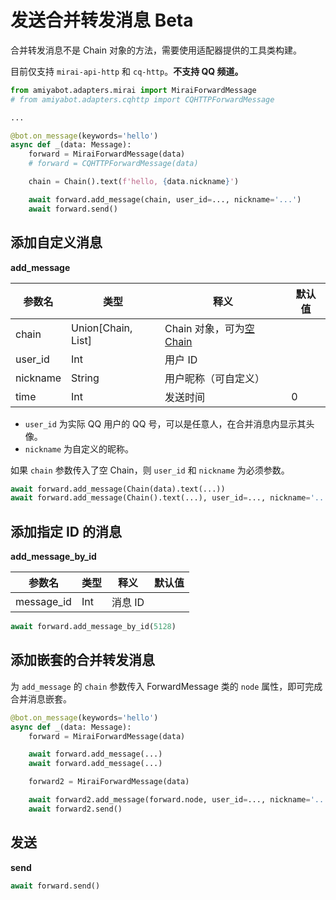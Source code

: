 # 发送合并转发消息 <span class="beta-tag">Beta</span>

合并转发消息不是 Chain 对象的方法，需要使用适配器提供的工具类构建。

目前仅支持 `mirai-api-http` 和 `cq-http`。**不支持 QQ 频道。**

```python
from amiyabot.adapters.mirai import MiraiForwardMessage
# from amiyabot.adapters.cqhttp import CQHTTPForwardMessage

...

@bot.on_message(keywords='hello')
async def _(data: Message):
    forward = MiraiForwardMessage(data)
    # forward = CQHTTPForwardMessage(data)

    chain = Chain().text(f'hello, {data.nickname}')

    await forward.add_message(chain, user_id=..., nickname='...')
    await forward.send()
```

## 添加自定义消息

**add_message**

| 参数名      | 类型                  | 释义                                                            | 默认值 |
|----------|---------------------|---------------------------------------------------------------|-----|
| chain    | Union\[Chain, List] | Chain 对象，可为[空 Chain](/develop/basic/sendMessage.html#空-chain) |     |
| user_id  | Int                 | 用户 ID                                                         |     |
| nickname | String              | 用户昵称（可自定义）                                                    |     |
| time     | Int                 | 发送时间                                                          | 0   |

- `user_id` 为实际 QQ 用户的 QQ 号，可以是任意人，在合并消息内显示其头像。
- `nickname` 为自定义的昵称。

如果 `chain` 参数传入了空 Chain，则 `user_id` 和 `nickname` 为必须参数。

```python
await forward.add_message(Chain(data).text(...))
await forward.add_message(Chain().text(...), user_id=..., nickname='...')
```

## 添加指定 ID 的消息

**add_message_by_id**

| 参数名        | 类型  | 释义    | 默认值 |
|------------|-----|-------|-----|
| message_id | Int | 消息 ID |     |

```python
await forward.add_message_by_id(5128)
```

## 添加嵌套的合并转发消息

为 `add_message` 的 `chain` 参数传入 ForwardMessage 类的 `node` 属性，即可完成合并消息嵌套。

```python {8,10}
@bot.on_message(keywords='hello')
async def _(data: Message):
    forward = MiraiForwardMessage(data)

    await forward.add_message(...)
    await forward.add_message(...)

    forward2 = MiraiForwardMessage(data)

    await forward2.add_message(forward.node, user_id=..., nickname='...')
    await forward2.send()
```

## 发送

**send**

```python
await forward.send()
```
